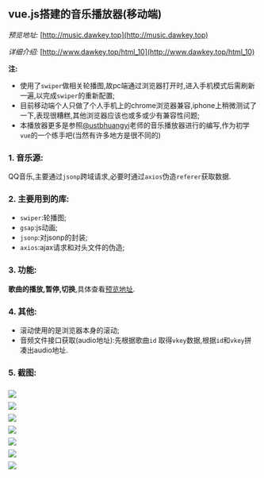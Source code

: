 ## vue.js搭建的音乐播放器(移动端)

*预览地址:*
[http://music.dawkey.top](http://music.dawkey.top)

*详细介绍:*
[http://www.dawkey.top/html_10](http://www.dawkey.top/html_10)

**注:**
* 使用了`swiper`做相关轮播图,故pc端通过浏览器打开时,进入手机模式后需刷新一遍,以完成`swiper`的重新配置;
* 目前移动端个人只做了个人手机上的chrome浏览器兼容,iphone上稍微测试了一下,表现很糟糕,其他浏览器应该也或多或少有兼容性问题;
* 本播放器更多是参照[@ustbhuangyi](https://github.com/ustbhuangyi)老师的音乐播放器进行的编写,作为初学`vue`的一个练手吧(当然有许多地方是很不同的)

### 1. 音乐源:
QQ音乐,主要通过`jsonp`跨域请求,必要时通过`axios`伪造`referer`获取数据.

### 2. 主要用到的库:
* `swiper`:轮播图;
* `gsap`:js动画;
* `jsonp`:对jsonp的封装;
* `axios`:ajax请求和对头文件的伪造;

### 3. 功能:
**歌曲的播放,暂停,切换**,具体查看[预览地址](http://music.dawkey.top).

### 4. 其他:
* 滚动使用的是浏览器本身的滚动;
* 音频文件接口获取(audio地址):先根据歌曲`id`
取得`vkey`数据,根据`id`和`vkey`拼凑出audio地址.

### 5. 截图:
<style>
 .pic_div{
   display: flex;
   flex-wrap: wrap;
 }
 .pic_div>div{
   width: 250px;
   margin: 8px 8px 0 0;
 }
</style>
<div class="pic_div">
  <div><img src="pic_show/recommend.png"></div>
  <div><img src="pic_show/singer.png"></div>
  <div><img src="pic_show/singer_detail.png"></div>
  <div><img src="pic_show/player.png"></div>
  <div><img src="pic_show/player_lyric.png"></div>
  <div><img src="pic_show/songlist_detail.png"></div>
  <div><img src="pic_show/playerlist.png"></div>
</div>
